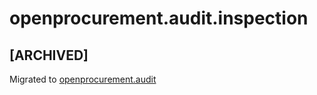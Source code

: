 # openprocurement.audit.inspection

## **[ARCHIVED]**

Migrated to [openprocurement.audit](https://github.com/ProzorroUKR/openprocurement.audit)

